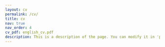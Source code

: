 ```yaml
---
layout: cv
permalink: /cv/
title: cv
nav: true
nav_order: 4
cv_pdf: english_cv.pdf
description: This is a description of the page. You can modify it in 'pages/_cv.md'. You can also change or remove the top pdf download button.
---
```

